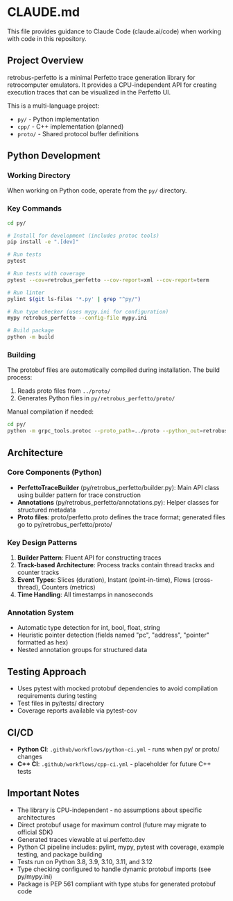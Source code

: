 # CLAUDE.md

This file provides guidance to Claude Code (claude.ai/code) when working with code in this repository.

## Project Overview

retrobus-perfetto is a minimal Perfetto trace generation library for retrocomputer emulators. It provides a CPU-independent API for creating execution traces that can be visualized in the Perfetto UI.

This is a multi-language project:
- `py/` - Python implementation
- `cpp/` - C++ implementation (planned)
- `proto/` - Shared protocol buffer definitions

## Python Development

### Working Directory
When working on Python code, operate from the `py/` directory.

### Key Commands
```bash
cd py/

# Install for development (includes protoc tools)
pip install -e ".[dev]"

# Run tests
pytest

# Run tests with coverage
pytest --cov=retrobus_perfetto --cov-report=xml --cov-report=term

# Run linter
pylint $(git ls-files '*.py' | grep "^py/")

# Run type checker (uses mypy.ini for configuration)
mypy retrobus_perfetto --config-file mypy.ini

# Build package
python -m build
```

### Building
The protobuf files are automatically compiled during installation. The build process:
1. Reads proto files from `../proto/`
2. Generates Python files in `py/retrobus_perfetto/proto/`

Manual compilation if needed:
```bash
cd py/
python -m grpc_tools.protoc --proto_path=../proto --python_out=retrobus_perfetto/proto ../proto/perfetto.proto
```

## Architecture

### Core Components (Python)
- **PerfettoTraceBuilder** (py/retrobus_perfetto/builder.py): Main API class using builder pattern for trace construction
- **Annotations** (py/retrobus_perfetto/annotations.py): Helper classes for structured metadata
- **Proto files**: proto/perfetto.proto defines the trace format; generated files go to py/retrobus_perfetto/proto/

### Key Design Patterns
1. **Builder Pattern**: Fluent API for constructing traces
2. **Track-based Architecture**: Process tracks contain thread tracks and counter tracks
3. **Event Types**: Slices (duration), Instant (point-in-time), Flows (cross-thread), Counters (metrics)
4. **Time Handling**: All timestamps in nanoseconds

### Annotation System
- Automatic type detection for int, bool, float, string
- Heuristic pointer detection (fields named "pc", "address", "pointer" formatted as hex)
- Nested annotation groups for structured data

## Testing Approach
- Uses pytest with mocked protobuf dependencies to avoid compilation requirements during testing
- Test files in py/tests/ directory
- Coverage reports available via pytest-cov

## CI/CD
- **Python CI**: `.github/workflows/python-ci.yml` - runs when py/ or proto/ changes
- **C++ CI**: `.github/workflows/cpp-ci.yml` - placeholder for future C++ tests

## Important Notes
- The library is CPU-independent - no assumptions about specific architectures
- Direct protobuf usage for maximum control (future may migrate to official SDK)
- Generated traces viewable at ui.perfetto.dev
- Python CI pipeline includes: pylint, mypy, pytest with coverage, example testing, and package building
- Tests run on Python 3.8, 3.9, 3.10, 3.11, and 3.12
- Type checking configured to handle dynamic protobuf imports (see py/mypy.ini)
- Package is PEP 561 compliant with type stubs for generated protobuf code